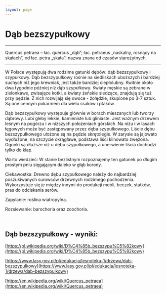 ```yaml
---
layout: page
---
```


# Dąb bezszypułkowy

---
Quercus petraea – łac. quercus „dąb”; łac. petraeus „naskalny, rosnący na skałach”, od łac. petra „skała”; nazwa znana od czasów starożytnych.

---
W Polsce występują dwa rodzime gatunki dębów: dąb bezszypułkowy i szypułkowy. Dąb bezszypułkowy rośnie na siedliskach uboższych i bardziej suchych niż jego krewniak, jest także bardziej ciepłolubny. Kwitnie około dwa tygodnie później niż dąb szypułkowy. Kwiaty męskie są zebrane w zielonkawe, zwisające kotki, a kwiaty żeńskie siedzące, znajdują się tuż przy pędzie. Z nich rozwijają się owoce - żołędzie, skupione po 3-7 sztuk. Są one cennym pokarmem dla wielu ssaków i ptaków.

Dąb bezszypułkowy występuje głównie w borach mieszanych lub tworzy dąbrowy. Lubi gleby lekkie, kamieniste lub gliniaste. Jest ważnym drzewem leśnym na pogórzu i w niższych położeniach górskich. Na niżu i w lasach łęgowych może być zastępowany przez dęba szypułkowego. Liście dębu bezszypułkowego ułożone są na pędzie skrętolegle. W zarysie są jajowato wydłużone, na szczycie okrągławe, podstawa liści klinowato zwężona. Ogonki są dłuższe niż u dębu szypułkowego, a unerwienie liścia dochodzi tylko do klap.

Warto wiedzieć: W stanie bezlistnym rozpoznajemy ten gatunek po długim prostym pniu sięgającym daleko w głąb korony.

Ciekawostka: Drewno dębu szypułkowego należy do najbardziej poszukiwanych surowców drzewnych rodzimego pochodzenia. Wykorzystuje się je między innymi do produkcji mebli, beczek, statków, pras do odciskania serów.

Zapylanie: roślina wiatropylna.

Rozsiewanie: barochoria oraz zoochoria.

 

## Dąb bezszypułkowy - wyniki:
[https://pl.wikipedia.org/wiki/D%C4%85b_bezszypu%C5%82kowy](https://pl.wikipedia.org/wiki/D%C4%85b_bezszypu%C5%82kowy)

[https://www.lasy.gov.pl/pl/edukacja/lesnoteka-1/drzewa/dab-bezszypulkowy](https://www.lasy.gov.pl/pl/edukacja/lesnoteka-1/drzewa/dab-bezszypulkowy)

[https://en.wikipedia.org/wiki/Quercus_petraea](https://en.wikipedia.org/wiki/Quercus_petraea)

